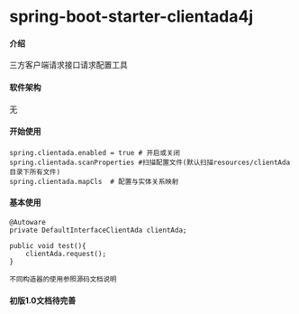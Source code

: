 # spring-boot-starter-clientada4j

#### 介绍
三方客户端请求接口请求配置工具

#### 软件架构
无


#### 开始使用
```
spring.clientada.enabled = true # 开启或关闭
spring.clientada.scanProperties #扫描配置文件(默认扫描resources/clientAda目录下所有文件)
spring.clientada.mapCls  # 配置与实体关系映射
```
#### 基本使用
```
@Autoware
private DefaultInterfaceClientAda clientAda;

public void test(){
    clientAda.request();
}

不同构造器的使用参照源码文档说明
```

#### 初版1.0文档待完善

